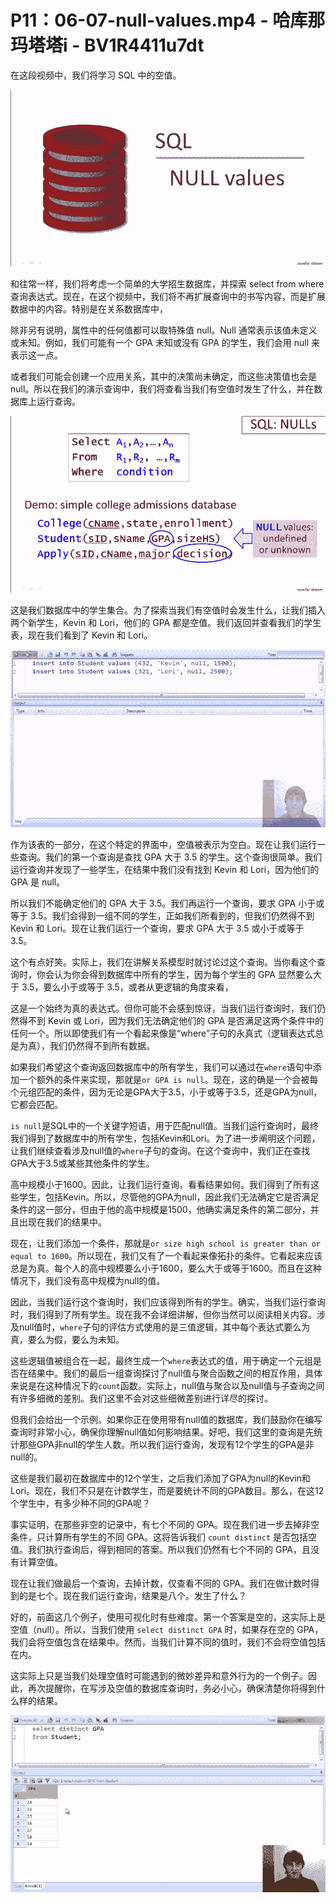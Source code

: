 # P11：06-07-null-values.mp4 - 哈库那玛塔塔i - BV1R4411u7dt

在这段视频中，我们将学习 SQL 中的空值。

![](img/5e50f96d0199e8a9a2d0dbbbc2ad71bf_1.png)

和往常一样，我们将考虑一个简单的大学招生数据库，并探索 select from where 查询表达式。现在，在这个视频中，我们将不再扩展查询中的书写内容，而是扩展数据中的内容。特别是在关系数据库中，

除非另有说明，属性中的任何值都可以取特殊值 null。Null 通常表示该值未定义或未知。例如，我们可能有一个 GPA 未知或没有 GPA 的学生，我们会用 null 来表示这一点。

或者我们可能会创建一个应用关系，其中的决策尚未确定，而这些决策值也会是 null。所以在我们的演示查询中，我们将查看当我们有空值时发生了什么，并在数据库上运行查询。

![](img/5e50f96d0199e8a9a2d0dbbbc2ad71bf_3.png)

这是我们数据库中的学生集合。为了探索当我们有空值时会发生什么，让我们插入两个新学生，Kevin 和 Lori，他们的 GPA 都是空值。我们返回并查看我们的学生表，现在我们看到了 Kevin 和 Lori。

![](img/5e50f96d0199e8a9a2d0dbbbc2ad71bf_5.png)

作为该表的一部分，在这个特定的界面中，空值被表示为空白。现在让我们运行一些查询。我们的第一个查询是查找 GPA 大于 3.5 的学生。这个查询很简单。我们运行查询并发现了一些学生，在结果中我们没有找到 Kevin 和 Lori，因为他们的 GPA 是 null。

所以我们不能确定他们的 GPA 大于 3.5。我们再运行一个查询，要求 GPA 小于或等于 3.5。我们会得到一组不同的学生，正如我们所看到的，但我们仍然得不到 Kevin 和 Lori。现在让我们运行一个查询，要求 GPA 大于 3.5 或小于或等于 3.5。

这个有点好笑。实际上，我们在讲解关系模型时就讨论过这个查询。当你看这个查询时，你会认为你会得到数据库中所有的学生，因为每个学生的 GPA 显然要么大于 3.5，要么小于或等于 3.5，或者从更逻辑的角度来看，

这是一个始终为真的表达式。但你可能不会感到惊讶，当我们运行查询时，我们仍然得不到 Kevin 或 Lori，因为我们无法确定他们的 GPA 是否满足这两个条件中的任何一个。所以即使我们有一个看起来像是“where”子句的永真式（逻辑表达式总是为真），我们仍然得不到所有数据。

如果我们希望这个查询返回数据库中的所有学生，我们可以通过在`where`语句中添加一个额外的条件来实现，那就是`or GPA is null`。现在，这的确是一个会被每个元组匹配的条件，因为无论是GPA大于3.5，小于或等于3.5，还是GPA为null，它都会匹配。

`is null`是SQL中的一个关键字短语，用于匹配null值。当我们运行查询时，最终我们得到了数据库中的所有学生，包括Kevin和Lori。为了进一步阐明这个问题，让我们继续查看涉及null值的`where`子句的查询。在这个查询中，我们正在查找GPA大于3.5或某些其他条件的学生。

高中规模小于1600。因此，让我们运行查询，看看结果如何。我们得到了所有这些学生，包括Kevin。所以，尽管他的GPA为null，因此我们无法确定它是否满足条件的这一部分，但由于他的高中规模是1500，他确实满足条件的第二部分，并且出现在我们的结果中。

现在，让我们添加一个条件，那就是`or size high school is greater than or equal to 1600`。所以现在，我们又有了一个看起来像拓扑的条件。它看起来应该总是为真。每个人的高中规模要么小于1600，要么大于或等于1600。而且在这种情况下，我们没有高中规模为null的值。

因此，当我们运行这个查询时，我们应该得到所有的学生。确实，当我们运行查询时，我们得到了所有学生。现在我不会详细讲解，但你当然可以阅读相关内容。涉及null值时，`where`子句的评估方式使用的是三值逻辑，其中每个表达式要么为真，要么为假，要么为未知。

这些逻辑值被组合在一起，最终生成一个`where`表达式的值，用于确定一个元组是否在结果中。我们的最后一组查询探讨了null值与聚合函数之间的相互作用，具体来说是在这种情况下的`count`函数。实际上，null值与聚合以及null值与子查询之间有许多细微的差别。我们这里不会对这些细微差别进行详尽的探讨。

但我们会给出一个示例。如果你正在使用带有null值的数据库，我们鼓励你在编写查询时非常小心，确保你理解null值如何影响结果。好吧，我们这里的查询是先统计那些GPA非null的学生人数。所以我们运行查询，发现有12个学生的GPA是非null的。

这些是我们最初在数据库中的12个学生，之后我们添加了GPA为null的Kevin和Lori。现在，我们不只是在计数学生，而是要统计不同的GPA数目。那么，在这12个学生中，有多少种不同的GPA呢？

事实证明，在那些非空的记录中，有七个不同的 GPA。现在我们进一步去掉非空条件，只计算所有学生的不同 GPA。这将告诉我们 `count distinct` 是否包括空值。我们执行查询后，得到相同的答案。所以我们仍然有七个不同的 GPA，且没有计算空值。

现在让我们做最后一个查询，去掉计数，仅查看不同的 GPA。我们在做计数时得到的是七个。现在我们运行查询，结果是八个。发生了什么？

好的，前面这几个例子，使用可视化时有些难度。第一个答案是空的，这实际上是空值（null）。所以，当我们使用 `select distinct GPA` 时，如果存在空的 GPA，我们会将空值包含在结果中。然而，当我们计算不同的值时，我们不会将空值包括在内。

这实际上只是当我们处理空值时可能遇到的微妙差异和意外行为的一个例子。因此，再次提醒你，在写涉及空值的数据库查询时，务必小心，确保清楚你将得到什么样的结果。

![](img/5e50f96d0199e8a9a2d0dbbbc2ad71bf_7.png)
